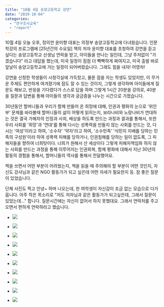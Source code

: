 ```yaml
---
title: "10월 4일 송양고등학교 강연"
date: "2019-10-04"
categories: 
  - "연구조사교육"
  - "report"
---
```


10월 4일 오늘 오후, 정의연 윤미향 대표는 의정부 송양고등학교에 다녀왔습니다. 인문학강의 프로그램에 \[25년간의 수요일\] 책의 저자 윤미향 대표를 초청하여 강연을 듣고 싶다는 송양고등학교 선생님 연락을 받고, 아이들을 만나는 일인데, 그냥 주저없이 "가겠습니다" 라고 대답을 했는데, 미국 일정이 점점 더 빡빡하게 짜여지고, 미국 출발 바로 앞날이 송양고등학교에 가는 일정이 되어버렸습니다. 그래도 힘을 내자! 어영차!

강연을 신청한 학생들이 시청각실에 가득찼고, 물론 잠을 자는 학생도 있었지만, 이 무거운 주제도 편안하게 여겨졌기에 잠도 잘 수 있는 것이지, 그렇게 생각하며 아이들에게 질문도 해보고, 반응을 기다렸다가 스스로 답을 하며 그렇게 1시간 20분을 강의로, 40분을 질문과 답변을 통해 아이들의 생각과 궁금증을 나누는 시간으로 가졌습니다.

30년동안 할머니들과 우리가 함께 만들어 온 희망에 대해, 인권과 평화의 눈으로 '위안부' 문제를 바라볼때 할머니들의 삶이 어떻게 읽히는지, 보라나비와 노랑나비가 연대하는 것은 결국 가해자의 인정과 사죄, 배상을 하도록 만드는 과정과 결과를 통해서, 또한 우리 사회를 '희망'과 '연대'를 통해 다시는 성폭력을 만들지 않는 사회를 만드는 것, 다시는 '여성'이라고 하여, '소수자' '약자'라고 하여, '소수민족' '식민지 지배를 당하는 민족의 구성원'이라 하여 성폭력 피해를 당하거나, 인권침해를 당하는 일이 없도록, 그 피해자들을 향하여 너희탓이다. 너희가 원해서 산 세상이다 그렇게 피해자책임화 하지 않는 사회를 만드는 과정을 통해 이루어지는 인권회복, 함께 평화에 대해서 지난 30년의 활동의 경험을 통해서, 할머니들의 역사를 통해서 전달했어요.

책을 쓰면서 어떤 부분이 어려웠는지, 책을 읽을 때 주의해야 할 부분이 어떤 것인지, 자신도 강사님과 같은 NGO 활동가가 되고 싶은데 어떤 자세가 필요한지 등. 참 좋은 질문이 있었습니다.

단체 사진도 찍고 안녕~ 하며 나오는데, 한 여학생이 자신감이 조금 없는 모습으로 다가옵니다. 아주 작은 목소리로 "저도 저자님과 같은 활동가가 되고싶은데, 그래서 질문이 있었는데..." 합니다. 질문시간에는 자신이 없어서 하지 못했대요. 그래서 연락처를 주고 오면서 편하게 연락하라고 했습니다.

- ![](http://womenandwar.net/kr/wp-content/uploads/2019/10/IMG_5467.jpg)
    
- ![](http://womenandwar.net/kr/wp-content/uploads/2019/10/IMG_5468.jpg)
    
- ![](http://womenandwar.net/kr/wp-content/uploads/2019/10/IMG_5469.jpg)
    
- ![](http://womenandwar.net/kr/wp-content/uploads/2019/10/IMG_5470.jpg)
    
- ![](http://womenandwar.net/kr/wp-content/uploads/2019/10/IMG_5471.jpg)
    
- ![](http://womenandwar.net/kr/wp-content/uploads/2019/10/IMG_5472.jpg)
    
- ![](http://womenandwar.net/kr/wp-content/uploads/2019/10/IMG_5473.jpg)
    
- ![](http://womenandwar.net/kr/wp-content/uploads/2019/10/IMG_5474.jpg)
    
- ![](http://womenandwar.net/kr/wp-content/uploads/2019/10/IMG_5475.jpg)
    
- ![](http://womenandwar.net/kr/wp-content/uploads/2019/10/IMG_5476.jpg)
